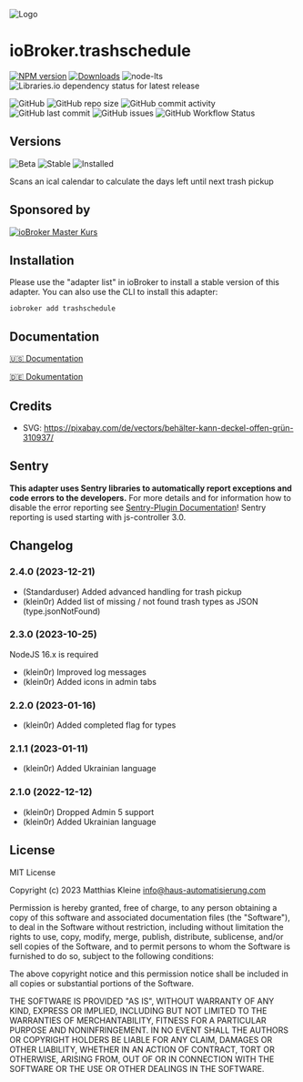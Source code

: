 ![Logo](admin/trashschedule.png)

# ioBroker.trashschedule

[![NPM version](https://img.shields.io/npm/v/iobroker.trashschedule?style=flat-square)](https://www.npmjs.com/package/iobroker.trashschedule)
[![Downloads](https://img.shields.io/npm/dm/iobroker.trashschedule?label=npm%20downloads&style=flat-square)](https://www.npmjs.com/package/iobroker.trashschedule)
![node-lts](https://img.shields.io/node/v-lts/iobroker.trashschedule?style=flat-square)
![Libraries.io dependency status for latest release](https://img.shields.io/librariesio/release/npm/iobroker.trashschedule?label=npm%20dependencies&style=flat-square)

![GitHub](https://img.shields.io/github/license/klein0r/iobroker.trashschedule?style=flat-square)
![GitHub repo size](https://img.shields.io/github/repo-size/klein0r/iobroker.trashschedule?logo=github&style=flat-square)
![GitHub commit activity](https://img.shields.io/github/commit-activity/m/klein0r/iobroker.trashschedule?logo=github&style=flat-square)
![GitHub last commit](https://img.shields.io/github/last-commit/klein0r/iobroker.trashschedule?logo=github&style=flat-square)
![GitHub issues](https://img.shields.io/github/issues/klein0r/iobroker.trashschedule?logo=github&style=flat-square)
![GitHub Workflow Status](https://img.shields.io/github/actions/workflow/status/klein0r/iobroker.trashschedule/test-and-release.yml?branch=master&logo=github&style=flat-square)

## Versions

![Beta](https://img.shields.io/npm/v/iobroker.trashschedule.svg?color=red&label=beta)
![Stable](http://iobroker.live/badges/trashschedule-stable.svg)
![Installed](http://iobroker.live/badges/trashschedule-installed.svg)

Scans an ical calendar to calculate the days left until next trash pickup

## Sponsored by

[![ioBroker Master Kurs](https://haus-automatisierung.com/images/ads/ioBroker-Kurs.png)](https://haus-automatisierung.com/iobroker-kurs/?refid=iobroker-trashschedule)

## Installation

Please use the "adapter list" in ioBroker to install a stable version of this adapter. You can also use the CLI to install this adapter:

```
iobroker add trashschedule
```

## Documentation

[🇺🇸 Documentation](./docs/en/README.md)

[🇩🇪 Dokumentation](./docs/de/README.md)

## Credits

- SVG: https://pixabay.com/de/vectors/behälter-kann-deckel-offen-grün-310937/

## Sentry

**This adapter uses Sentry libraries to automatically report exceptions and code errors to the developers.** For more details and for information how to disable the error reporting see [Sentry-Plugin Documentation](https://github.com/ioBroker/plugin-sentry#plugin-sentry)! Sentry reporting is used starting with js-controller 3.0.

## Changelog

<!--
  Placeholder for the next version (at the beginning of the line):
  ### **WORK IN PROGRESS**
-->
### 2.4.0 (2023-12-21)

* (Standarduser) Added advanced handling for trash pickup
* (klein0r) Added list of missing / not found trash types as JSON (type.jsonNotFound)

### 2.3.0 (2023-10-25)

NodeJS 16.x is required

* (klein0r) Improved log messages
* (klein0r) Added icons in admin tabs

### 2.2.0 (2023-01-16)

* (klein0r) Added completed flag for types

### 2.1.1 (2023-01-11)

* (klein0r) Added Ukrainian language

### 2.1.0 (2022-12-12)

* (klein0r) Dropped Admin 5 support
* (klein0r) Added Ukrainian language

## License

MIT License

Copyright (c) 2023 Matthias Kleine <info@haus-automatisierung.com>

Permission is hereby granted, free of charge, to any person obtaining a copy
of this software and associated documentation files (the "Software"), to deal
in the Software without restriction, including without limitation the rights
to use, copy, modify, merge, publish, distribute, sublicense, and/or sell
copies of the Software, and to permit persons to whom the Software is
furnished to do so, subject to the following conditions:

The above copyright notice and this permission notice shall be included in all
copies or substantial portions of the Software.

THE SOFTWARE IS PROVIDED "AS IS", WITHOUT WARRANTY OF ANY KIND, EXPRESS OR
IMPLIED, INCLUDING BUT NOT LIMITED TO THE WARRANTIES OF MERCHANTABILITY,
FITNESS FOR A PARTICULAR PURPOSE AND NONINFRINGEMENT. IN NO EVENT SHALL THE
AUTHORS OR COPYRIGHT HOLDERS BE LIABLE FOR ANY CLAIM, DAMAGES OR OTHER
LIABILITY, WHETHER IN AN ACTION OF CONTRACT, TORT OR OTHERWISE, ARISING FROM,
OUT OF OR IN CONNECTION WITH THE SOFTWARE OR THE USE OR OTHER DEALINGS IN THE
SOFTWARE.
